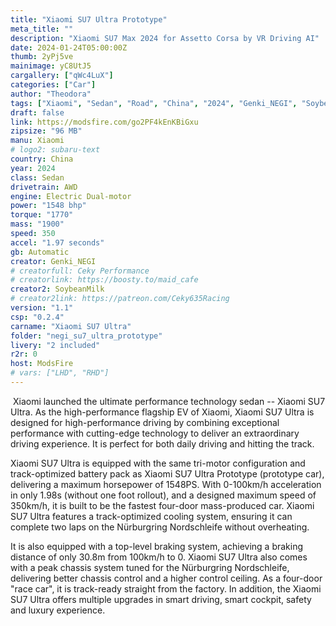 ```yaml
---
title: "Xiaomi SU7 Ultra Prototype"
meta_title: ""
description: "Xiaomi SU7 Max 2024 for Assetto Corsa by VR Driving AI"
date: 2024-01-24T05:00:00Z
thumb: 2yPj5ve
mainimage: yC8UtJ5
cargallery: ["qWc4LuX"]
categories: ["Car"]
author: "Theodora"
tags: ["Xiaomi", "Sedan", "Road", "China", "2024", "Genki_NEGI", "SoybeanMilk"]
draft: false
link: https://modsfire.com/go2PF4kEnKBiGxu
zipsize: "96 MB"
manu: Xiaomi
# logo2: subaru-text
country: China
year: 2024
class: Sedan
drivetrain: AWD
engine: Electric Dual-motor
power: "1548 bhp"
torque: "1770"
mass: "1900"
speed: 350
accel: "1.97 seconds"
gb: Automatic
creator: Genki_NEGI
# creatorfull: Ceky Performance
# creatorlink: https://boosty.to/maid_cafe
creator2: SoybeanMilk
# creator2link: https://patreon.com/Ceky635Racing
version: "1.1"
csp: "0.2.4"
carname: "Xiaomi SU7 Ultra"
folder: "negi_su7_ultra_prototype"
livery: "2 included"
r2r: 0
host: ModsFire
# vars: ["LHD", "RHD"]
---
```

‌ Xiaomi launched the ultimate performance technology sedan -- Xiaomi SU7 Ultra. As the high-performance flagship EV of Xiaomi, Xiaomi SU7 Ultra is designed for high-performance driving by combining exceptional performance with cutting-edge technology to deliver an extraordinary driving experience. It is perfect for both daily driving and hitting the track.

Xiaomi SU7 Ultra is equipped with the same tri-motor configuration and track-optimized battery pack as Xiaomi SU7 Ultra Prototype (prototype car), delivering a maximum horsepower of 1548PS. With 0-100km/h acceleration in only 1.98s (without one foot rollout), and a designed maximum speed of 350km/h, it is built to be the fastest four-door mass-produced car. Xiaomi SU7 Ultra features a track-optimized cooling system, ensuring it can complete two laps on the Nürburgring Nordschleife without overheating.

It is also equipped with a top-level braking system, achieving a braking distance of only 30.8m from 100km/h to 0. Xiaomi SU7 Ultra also comes with a peak chassis system tuned for the Nürburgring Nordschleife, delivering better chassis control and a higher control ceiling. As a four-door "race car", it is track-ready straight from the factory. In addition, the Xiaomi SU7 Ultra offers multiple upgrades in smart driving, smart cockpit, safety and luxury experience.‌